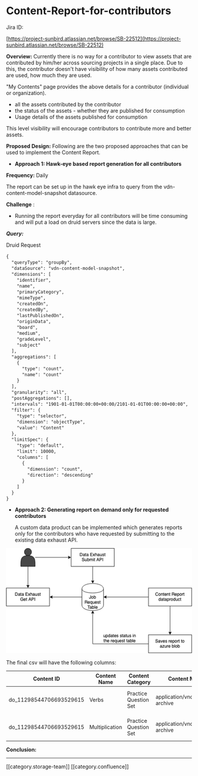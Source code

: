 # Content-Report-for-contributors

Jira ID:

[https://project-sunbird.atlassian.net/browse/SB-22512](https://project-sunbird.atlassian.net/browse/SB-22512)

**Overview:** Currently there is no way for a contributor to view assets that are contributed by him/her across sourcing projects in a single place. Due to this, the contributor doesn't have visibility of how many assets contributed are used, how much they are used.

"My Contents" page provides the above details for a contributor (individual or organization).

* all the assets contributed by the contributor
* the status of the assets - whether they are published for consumption
* Usage details of the assets published for consumption

This level visibility will encourage contributors to contribute more and better assets.

**Proposed Design:** Following are the two proposed approaches that can be used to implement the Content Report.

* **Approach 1: Hawk-eye based report generation for all contributors**

**Frequency:** Daily

The report can be set up in the hawk eye infra to query from the vdn-content-model-snapshot datasource.

**Challenge** :

* Running the report everyday for all contributors will be time consuming and will put a load on druid servers since the data is large.

_**Query:**_

Druid Request

```
{
  "queryType": "groupBy",
  "dataSource": "vdn-content-model-snapshot",
  "dimensions": [
    "identifier",
    "name",
    "primaryCategory",
    "mimeType",
    "createdOn",
    "createdBy",
    "lastPublishedOn",
    "originData",
    "board",
    "medium",
    "gradeLevel",
    "subject"
  ],
  "aggregations": [
    {
      "type": "count",
      "name": "count"
    }
  ],
  "granularity": "all",
  "postAggregations": [],
  "intervals": "1901-01-01T00:00:00+00:00/2101-01-01T00:00:00+00:00",
  "filter": {
    "type": "selector",
    "dimension": "objectType",
    "value": "Content"
  },
  "limitSpec": {
    "type": "default",
    "limit": 10000,
    "columns": [
      {
        "dimension": "count",
        "direction": "descending"
      }
    ]
  }
}
```

*   **Approach 2: Generating report on demand only for requested contributors**

    A custom data product can be implemented which generates reports only for the contributors who have requested by submitting to the existing data exhaust API.

![](../../../../Sunbird-Obsrv/Design-Docs/images/storage/Page-2.png)

The final csv will have the following columns:

| **Content ID**           | **Content Name** | **Content Category**  | **Content Mimetype**                | **Created On**               | **Created By**                       | **Last Published Date**      | **Publisher Organization** | **Board** | **Medium** | **Class** | **Subject** |
| ------------------------ | ---------------- | --------------------- | ----------------------------------- | ---------------------------- | ------------------------------------ | ---------------------------- | -------------------------- | --------- | ---------- | --------- | ----------- |
| do\_11298544706693529615 | Verbs            | Practice Question Set | application/vnd.ekstep.ecml-archive | 2020-03-25T11:59:41.416+0000 | f9958550-442c-4927-aaa2-c354c942cea6 | 2021-02-27T11:59:41.416+0000 | 012983850117177344161      | NCERT     | English    | Grade 1   | English     |
| do\_11298544706693529615 | Multiplication   | Practice Question Set | application/vnd.ekstep.ecml-archive | 2020-03-25T11:59:41.416+0000 | f9958550-442c-4927-aaa2-c354c942cea6 | 2021-03-14T11:59:41.416+0000 | 012983850117177344161      | NCERT     | English    | Grade 2   | Maths       |

**Conclusion:**

***

\[\[category.storage-team]] \[\[category.confluence]]
